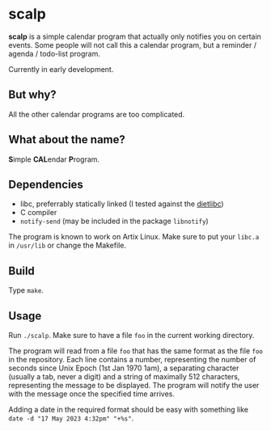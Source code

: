 # scalp

**scalp** is a simple calendar program that actually only notifies you on certain events. Some people will not call this a calendar program, but a reminder / agenda / todo-list program.

Currently in early development.

## But why?

All the other calendar programs are too complicated.

## What about the name?

**S**imple **CAL**endar **P**rogram.

## Dependencies

- libc, preferrably statically linked (I tested against the [dietlibc](https://www.fefe.de/dietlibc))
- C compiler
- `notify-send` (may be included in the package `libnotify`)

The program is known to work on Artix Linux. Make sure to put your `libc.a` in `/usr/lib` or change the Makefile.

## Build

Type `make`.

## Usage

Run `./scalp`. Make sure to have a file `foo` in the current working directory.

The program will read from a file `foo` that has the same format as the file `foo` in the repository.
Each line contains a number, representing the number of seconds since Unix Epoch (1st Jan 1970 1am), a separating character (usually a tab, never a digit) and a string of maximally 512 characters, representing the message to be displayed.
The program will notify the user with the message once the specified time arrives.

Adding a date in the required format should be easy with something like `date -d "17 May 2023 4:32pm" "+%s"`.

